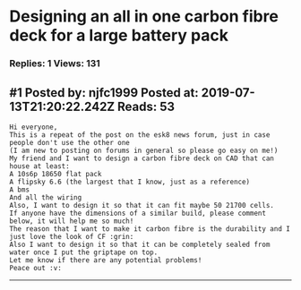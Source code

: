 # Designing an all in one carbon fibre deck for a large battery pack

### Replies: 1 Views: 131

## \#1 Posted by: njfc1999 Posted at: 2019-07-13T21:20:22.242Z Reads: 53

```
Hi everyone, 
This is a repeat of the post on the esk8 news forum, just in case people don't use the other one
(I am new to posting on forums in general so please go easy on me!)
My friend and I want to design a carbon fibre deck on CAD that can house at least:
A 10s6p 18650 flat pack
A flipsky 6.6 (the largest that I know, just as a reference)
A bms
And all the wiring
Also, I want to design it so that it can fit maybe 50 21700 cells.
If anyone have the dimensions of a similar build, please comment below, it will help me so much!
The reason that I want to make it carbon fibre is the durability and I just love the look of CF :grin:
Also I want to design it so that it can be completely sealed from water once I put the griptape on top.
Let me know if there are any potential problems!
Peace out :v:
```

---
